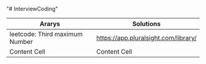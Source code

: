 "# InterviewCoding" 


| Ararys | Solutions |
| ------------- | ------------- |
| leetcode: Third maximum Number | https://app.pluralsight.com/library/  |
| Content Cell  | Content Cell  |
